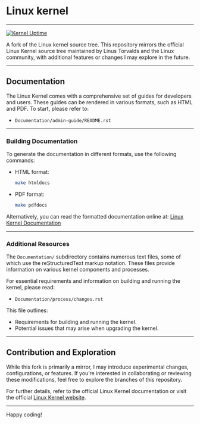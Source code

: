 # Linux kernel
---
[![Kernel Uptime](https://github.com/rcghpge/linux/actions/workflows/sync.yml/badge.svg)](https://github.com/rcghpge/linux/actions/workflows/sync.yml)

A fork of the Linux kernel source tree. This repository mirrors the official Linux Kernel source tree maintained by Linus Torvalds and the Linux community, with additional features or changes I may explore in the future.

---

## Documentation

The Linux Kernel comes with a comprehensive set of guides for developers and users. These guides can be rendered in various formats, such as HTML and PDF. To start, please refer to:

- `Documentation/admin-guide/README.rst`

---

### Building Documentation

To generate the documentation in different formats, use the following commands:

- HTML format:
  ```bash
  make htmldocs
  ```
- PDF format:
  ```bash
  make pdfdocs
  ```

Alternatively, you can read the formatted documentation online at:
[Linux Kernel Documentation](https://www.kernel.org/doc/html/latest/)

---

### Additional Resources

The `Documentation/` subdirectory contains numerous text files, some of which use the reStructuredText markup notation. These files provide information on various kernel components and processes.

For essential requirements and information on building and running the kernel, please read:
- `Documentation/process/changes.rst`

This file outlines:
- Requirements for building and running the kernel.
- Potential issues that may arise when upgrading the kernel.

---

## Contribution and Exploration

While this fork is primarily a mirror, I may introduce experimental changes, configurations, or features. If you’re interested in collaborating or reviewing these modifications, feel free to explore the branches of this repository.

For further details, refer to the official Linux Kernel documentation or visit the official [Linux Kernel website](https://www.kernel.org).

---

Happy coding!

